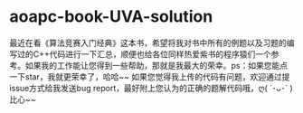 # aoapc-book-UVA-solution
最近在看《算法竞赛入门经典》这本书，希望将我对书中所有的例题以及习题的编写过的C++代码进行一下汇总，顺便也给各位同样热爱紫书的程序猿们一个参考。如果我的工作能让您得到一些帮助，那就是我最大的荣幸。ps：如果您能点一下star，我就更荣幸了，哈哈~~
如果您觉得我上传的代码有问题，欢迎通过提issue方式给我发送bug report，最好附上您认为的正确的题解代码哦，ღ( ´･ᴗ･` )比心~~
